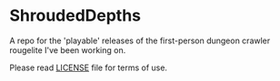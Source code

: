 # ShroudedDepths
A repo for the 'playable' releases of the first-person dungeon crawler rougelite I've been working on.

Please read [LICENSE](/LICENSE.md) file for terms of use.
